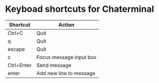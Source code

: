# Keyboad shortcuts for Chaterminal

| Shortcut  |   Action    |
|-----------|-------------|
|  Ctrl+C   |   Quit      |
|  q        |   Quit      |
|  escape   |   Quit      |
|  c        |   Focus message input box|
|  Ctrl+Enter | Send message |
| enter       | Add new line to message |